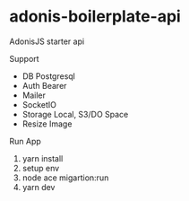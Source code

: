 # adonis-boilerplate-api
AdonisJS starter api 

Support 
- DB Postgresql
- Auth Bearer
- Mailer
- SocketIO
- Storage Local, S3/DO Space
- Resize Image

Run App
1. yarn install
2. setup env
3. node ace migartion:run
4. yarn dev
